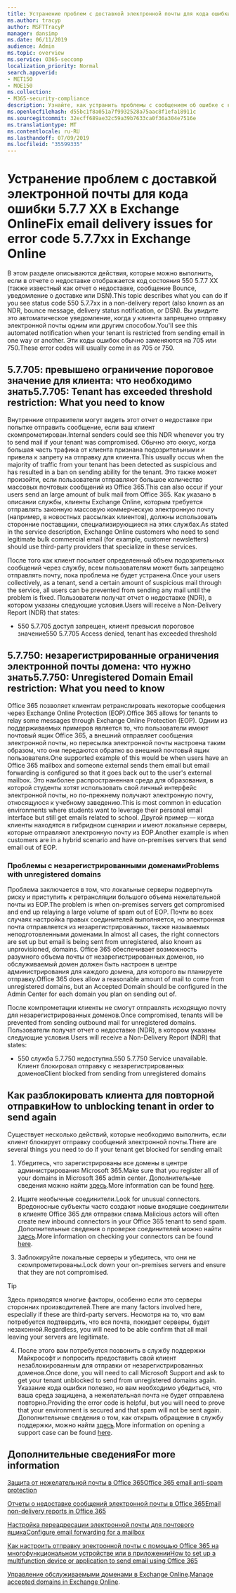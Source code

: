 ```yaml
---
title: Устранение проблем с доставкой электронной почты для кода ошибки 5.7.7 XX в Exchange Online
ms.author: tracyp
author: MSFTTracyP
manager: dansimp
ms.date: 06/11/2019
audience: Admin
ms.topic: overview
ms.service: O365-seccomp
localization_priority: Normal
search.appverid:
- MET150
- MOE150
ms.collection:
- M365-security-compliance
description: Узнайте, как устранить проблемы с сообщением об ошибке с кодом 5.7.7 XX в Exchange Online (клиент заблокирован от отправки почты).
ms.openlocfilehash: d55bc1f8a051a7f9932528a75aac8f1efa18911c
ms.sourcegitcommit: 32ecff689ae32c59a39b7633ca0f36a304e7516e
ms.translationtype: MT
ms.contentlocale: ru-RU
ms.lasthandoff: 07/09/2019
ms.locfileid: "35599335"
---
```

# <a name="fix-email-delivery-issues-for-error-code-577xx-in-exchange-online"></a><span data-ttu-id="c304e-103">Устранение проблем с доставкой электронной почты для кода ошибки 5.7.7 XX в Exchange Online</span><span class="sxs-lookup"><span data-stu-id="c304e-103">Fix email delivery issues for error code 5.7.7xx in Exchange Online</span></span>

<span data-ttu-id="c304e-104">В этом разделе описываются действия, которые можно выполнить, если в отчете о недоставке отображается код состояния 550 5.7.7 XX (также известный как отчет о недоставке, сообщение Bounce, уведомление о доставке или DSN).</span><span class="sxs-lookup"><span data-stu-id="c304e-104">This topic describes what you can do if you see status code 550 5.7.7xx in a non-delivery report (also known as an NDR, bounce message, delivery status notification, or DSN).</span></span> <span data-ttu-id="c304e-105">Вы увидите это автоматическое уведомление, когда у клиента запрещено отправку электронной почты одним или другим способом.</span><span class="sxs-lookup"><span data-stu-id="c304e-105">You'll see this automated notification when your tenant is restricted from sending email in one way or another.</span></span> <span data-ttu-id="c304e-106">Эти коды ошибок обычно заменяются на 705 или 750.</span><span class="sxs-lookup"><span data-stu-id="c304e-106">These error codes will usually come in as 705 or 750.</span></span>

## <a name="57705-tenant-has-exceeded-threshold-restriction-what-you-need-to-know"></a><span data-ttu-id="c304e-107">5.7.705: превышено ограничение пороговое значение для клиента: что необходимо знать</span><span class="sxs-lookup"><span data-stu-id="c304e-107">5.7.705: Tenant has exceeded threshold restriction: What you need to know</span></span>

<span data-ttu-id="c304e-108">Внутренние отправители могут видеть этот отчет о недоставке при попытке отправить сообщение, если ваш клиент скомпрометирован.</span><span class="sxs-lookup"><span data-stu-id="c304e-108">Internal senders could see this NDR whenever you try to send mail if your tenant was compromised.</span></span> <span data-ttu-id="c304e-109">Обычно это оккус, когда большая часть трафика от клиента признана подозрительными и привела к запрету на отправку для клиента.</span><span class="sxs-lookup"><span data-stu-id="c304e-109">This usually occus when the majority of traffic from your tenant has been detected as suspicious and has resulted in a ban on sending ability for the tenant.</span></span> <span data-ttu-id="c304e-110">Это также может произойти, если пользователи отправляют большое количество массовых почтовых сообщений из Office 365.</span><span class="sxs-lookup"><span data-stu-id="c304e-110">This can also occur if your users send an large amount of bulk mail from Office 365.</span></span> <span data-ttu-id="c304e-111">Как указано в описании службы, клиенты Exchange Online, которым требуется отправлять законную массовую коммерческую электронную почту (например, в новостных рассылках клиентов), должны использовать сторонние поставщики, специализирующиеся на этих службах.</span><span class="sxs-lookup"><span data-stu-id="c304e-111">As stated in the service description, Exchange Online customers who need to send legitimate bulk commercial email (for example, customer newsletters) should use third-party providers that specialize in these services.</span></span>

<span data-ttu-id="c304e-112">После того как клиент посылает определенный объем подозрительных сообщений через службу, всем пользователям может быть запрещено отправлять почту, пока проблема не будет устранена.</span><span class="sxs-lookup"><span data-stu-id="c304e-112">Once your users collectively, as a tenant, send a certain amount of suspicious mail through the service, all users can be prevented from sending any mail until the problem is fixed.</span></span> <span data-ttu-id="c304e-113">Пользователи получат отчет о недоставке (NDR), в котором указаны следующие условия.</span><span class="sxs-lookup"><span data-stu-id="c304e-113">Users will receive a Non-Delivery Report (NDR) that states:</span></span>

- <span data-ttu-id="c304e-114">550 5.7.705 доступ запрещен, клиент превысил пороговое значение</span><span class="sxs-lookup"><span data-stu-id="c304e-114">550 5.7.705 Access denied, tenant has exceeded threshold</span></span>

## <a name="57750-unregistered-domain-email-restriction-what-you-need-to-know"></a><span data-ttu-id="c304e-115">5.7.750: незарегистрированные ограничения электронной почты домена: что нужно знать</span><span class="sxs-lookup"><span data-stu-id="c304e-115">5.7.750: Unregistered Domain Email restriction: What you need to know</span></span>

<span data-ttu-id="c304e-116">Office 365 позволяет клиентам ретранслировать некоторые сообщения через Exchange Online Protection (EOP).</span><span class="sxs-lookup"><span data-stu-id="c304e-116">Office 365 allows for tenants to relay some messages through Exchange Online Protection (EOP).</span></span> <span data-ttu-id="c304e-117">Одним из поддерживаемых примеров является то, что пользователи имеют почтовый ящик Office 365, а внешний отправляет сообщения электронной почты, но пересылка электронной почты настроена таким образом, что они передаются обратно во внешний почтовый ящик пользователя.</span><span class="sxs-lookup"><span data-stu-id="c304e-117">One supported example of this would be when users have an Office 365 mailbox and someone external sends them email but email forwarding is configured so that it goes back out to the user's external mailbox.</span></span> <span data-ttu-id="c304e-118">Это наиболее распространенная среда для образования, в которой студенты хотят использовать свой личный интерфейс электронной почты, но по-прежнему получают электронную почту, относящуюся к учебному заведению.</span><span class="sxs-lookup"><span data-stu-id="c304e-118">This is most common in education environments where students want to leverage their personal email interface but still get emails related to school.</span></span> <span data-ttu-id="c304e-119">Другой пример — когда клиенты находятся в гибридном сценарии и имеют локальные серверы, которые отправляют электронную почту из EOP.</span><span class="sxs-lookup"><span data-stu-id="c304e-119">Another example is when customers are in a hybrid scenario and have on-premises servers that send email out of EOP.</span></span>

### <a name="problems-with-unregistered-domains"></a><span data-ttu-id="c304e-120">Проблемы с незарегистрированными доменами</span><span class="sxs-lookup"><span data-stu-id="c304e-120">Problems with unregistered domains</span></span>

<span data-ttu-id="c304e-121">Проблема заключается в том, что локальные серверы подвергнуть риску и приступить к ретрансляции большого объема нежелательной почты из EOP.</span><span class="sxs-lookup"><span data-stu-id="c304e-121">The problem is when on-premises servers get compromised and end up relaying a large volume of spam out of EOP.</span></span> <span data-ttu-id="c304e-122">Почти во всех случаях настройка правых соединителей выполняется, но электронная почта отправляется из незарегистрированных, также называемых неподготовленными доменами.</span><span class="sxs-lookup"><span data-stu-id="c304e-122">In almost all cases, the right connectors are set up but email is being sent from unregistered, also known as unprovisioned, domains.</span></span> <span data-ttu-id="c304e-123">Office 365 обеспечивает возможность разумного объема почты от незарегистрированных доменов, но обслуживаемый домен должен быть настроен в центре администрирования для каждого домена, для которого вы планируете отправку.</span><span class="sxs-lookup"><span data-stu-id="c304e-123">Office 365 does allow a reasonable amount of mail to come from unregistered domains, but an Accepted Domain should be configured in the Admin Center for each domain you plan on sending out of.</span></span>

<span data-ttu-id="c304e-124">После компрометации клиенты не смогут отправлять исходящую почту для незарегистрированных доменов.</span><span class="sxs-lookup"><span data-stu-id="c304e-124">Once compromised, tenants will be prevented from sending outbound mail for unregistered domains.</span></span> <span data-ttu-id="c304e-125">Пользователи получат отчет о недоставке (NDR), в котором указаны следующие условия.</span><span class="sxs-lookup"><span data-stu-id="c304e-125">Users will receive a Non-Delivery Report (NDR) that states:</span></span>

- <span data-ttu-id="c304e-126">550 служба 5.7.750 недоступна.</span><span class="sxs-lookup"><span data-stu-id="c304e-126">550 5.7.750 Service unavailable.</span></span> <span data-ttu-id="c304e-127">Клиент блокировал отправку с незарегистрированных доменов</span><span class="sxs-lookup"><span data-stu-id="c304e-127">Client blocked from sending from unregistered domains</span></span>

## <a name="how-to-unblocking-tenant-in-order-to-send-again"></a><span data-ttu-id="c304e-128">Как разблокировать клиента для повторной отправки</span><span class="sxs-lookup"><span data-stu-id="c304e-128">How to unblocking tenant in order to send again</span></span>

<span data-ttu-id="c304e-129">Существует несколько действий, которые необходимо выполнить, если клиент блокирует отправку сообщений электронной почты.</span><span class="sxs-lookup"><span data-stu-id="c304e-129">There are several things you need to do if your tenant get blocked for sending email:</span></span>

1. <span data-ttu-id="c304e-130">Убедитесь, что зарегистрированы все домены в центре администрирования Microsoft 365.</span><span class="sxs-lookup"><span data-stu-id="c304e-130">Make sure that you register all of your domains in Microsoft 365 admin center.</span></span> <span data-ttu-id="c304e-131">Дополнительные сведения можно найти [здесь](https://docs.microsoft.com/en-us/exchange/mail-flow-best-practices/manage-accepted-domains/manage-accepted-domains).</span><span class="sxs-lookup"><span data-stu-id="c304e-131">More information can be found [here](https://docs.microsoft.com/en-us/exchange/mail-flow-best-practices/manage-accepted-domains/manage-accepted-domains).</span></span>

2. <span data-ttu-id="c304e-132">Ищите необычные соединители.</span><span class="sxs-lookup"><span data-stu-id="c304e-132">Look for unusual connectors.</span></span> <span data-ttu-id="c304e-133">Вредоносные субъекты часто создают новые входящие соединители в клиенте Office 365 для отправки спама.</span><span class="sxs-lookup"><span data-stu-id="c304e-133">Malicious actors will often create new inbound connectors in your Office 365 tenant to send spam.</span></span> <span data-ttu-id="c304e-134">Дополнительные сведения о проверке соединителей можно найти [здесь](https://docs.microsoft.com/en-us/powershell/module/exchange/mail-flow/get-inboundconnector?view=exchange-ps).</span><span class="sxs-lookup"><span data-stu-id="c304e-134">More information on checking your connectors can be found [here](https://docs.microsoft.com/en-us/powershell/module/exchange/mail-flow/get-inboundconnector?view=exchange-ps).</span></span> 

3. <span data-ttu-id="c304e-135">Заблокируйте локальные серверы и убедитесь, что они не скомпрометированы.</span><span class="sxs-lookup"><span data-stu-id="c304e-135">Lock down your on-premises servers and ensure that they are not compromised.</span></span>

> [!TIP]
> <span data-ttu-id="c304e-136">Здесь приводятся многие факторы, особенно если это серверы сторонних производителей.</span><span class="sxs-lookup"><span data-stu-id="c304e-136">There are many factors involved here, especially if these are third-party servers.</span></span> <span data-ttu-id="c304e-137">Несмотря на то, что вам потребуется подтвердить, что вся почта, покидает серверы, будет незаконной.</span><span class="sxs-lookup"><span data-stu-id="c304e-137">Regardless, you will need to be able confirm that  all mail leaving your servers are legitimate.</span></span>

4. <span data-ttu-id="c304e-138">После этого вам потребуется позвонить в службу поддержки Майкрософт и попросить предоставить свой клиент незаблокированным для отправки от незарегистрированных доменов.</span><span class="sxs-lookup"><span data-stu-id="c304e-138">Once done, you will need to call Microsoft Support and ask to get your tenant unblocked to send from unregistered domains again.</span></span>  <span data-ttu-id="c304e-139">Указание кода ошибки полезно, но вам необходимо убедиться, что ваша среда защищена, а нежелательная почта не будет отправлена повторно.</span><span class="sxs-lookup"><span data-stu-id="c304e-139">Providing the error code is helpful, but you will need to prove that your environment is secured and that spam will not be sent again.</span></span> <span data-ttu-id="c304e-140">Дополнительные сведения о том, как открыть обращение в службу поддержки, можно найти [здесь](https://support.office.com/en-us/article/Contact-support-for-business-products-Admin-Help-32a17ca7-6fa0-4870-8a8d-e25ba4ccfd4b#ID0EAADAAA=online).</span><span class="sxs-lookup"><span data-stu-id="c304e-140">More information on opening a support case can be found [here](https://support.office.com/en-us/article/Contact-support-for-business-products-Admin-Help-32a17ca7-6fa0-4870-8a8d-e25ba4ccfd4b#ID0EAADAAA=online).</span></span>
  
## <a name="for-more-information"></a><span data-ttu-id="c304e-141">Дополнительные сведения</span><span class="sxs-lookup"><span data-stu-id="c304e-141">For more information</span></span>

[<span data-ttu-id="c304e-142">Защита от нежелательной почты в Office 365</span><span class="sxs-lookup"><span data-stu-id="c304e-142">Office 365 email anti-spam protection</span></span>](anti-spam-protection.md)

[<span data-ttu-id="c304e-143">Отчеты о недоставке сообщений электронной почты в Office 365</span><span class="sxs-lookup"><span data-stu-id="c304e-143">Email non-delivery reports in Office 365</span></span>](https://support.office.com/article/email-non-delivery-reports-in-office-365-51daa6b9-2e35-49c4-a0c9-df85bf8533c3)

[<span data-ttu-id="c304e-144">Настройка переадресации электронной почты для почтового ящика</span><span class="sxs-lookup"><span data-stu-id="c304e-144">Configure email forwarding for a mailbox</span></span>](https://docs.microsoft.com/en-us/exchange/recipients-in-exchange-online/manage-user-mailboxes/configure-email-forwarding)

[<span data-ttu-id="c304e-145">Как настроить отправку электронной почты с помощью Office 365 на многофункциональном устройстве или в приложении</span><span class="sxs-lookup"><span data-stu-id="c304e-145">How to set up a multifunction device or application to send email using Office 365</span></span>](https://support.office.com/en-us/article/How-to-set-up-a-multifunction-device-or-application-to-send-email-using-Office-365-69f58e99-c550-4274-ad18-c805d654b4c4)

<span data-ttu-id="c304e-146">[Управление обслуживаемыми доменами в Exchange Online](https://docs.microsoft.com/en-us/exchange/mail-flow-best-practices/manage-accepted-domains/manage-accepted-domains).</span><span class="sxs-lookup"><span data-stu-id="c304e-146">[Manage accepted domains in Exchange Online](https://docs.microsoft.com/en-us/exchange/mail-flow-best-practices/manage-accepted-domains/manage-accepted-domains).</span></span>
